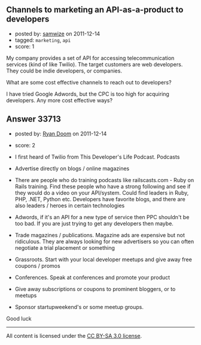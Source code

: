 ## Channels to marketing an API-as-a-product to developers

- posted by: [samwize](https://stackexchange.com/users/-1/8726-samwize) on 2011-12-14
- tagged: `marketing`, `api`
- score: 1

My company provides a set of API for accessing telecommunication services (kind of like Twilio). The target customers are web developers. They could be indie developers, or companies.

What are some cost effective channels to reach out to developers?

I have tried Google Adwords, but the CPC is too high for acquiring developers. Any more cost effective ways?


## Answer 33713

- posted by: [Ryan Doom](https://stackexchange.com/users/-1/5655-ryan-doom) on 2011-12-14
- score: 2


 - I first heard of Twilio from This Developer's Life Podcast.  Podcasts
 - Advertise directly on blogs / online magazines
 - There are people who do training podcasts like railscasts.com - Ruby on Rails training. Find these people who have a strong following and see if they would do a video on your API/system.  Could find leaders in Ruby, PHP, .NET, Python etc. Developers have favorite blogs, and there are also leaders / heroes in certain technologies
 - Adwords, if it's an API for a new type of service then PPC shouldn't be too bad. If you are just trying to get any developers then maybe.
 - Trade magazines / publications. Magazine ads are expensive but not ridiculous. They are always looking for new advertisers so you can often negotiate a trial placement or something
 - Grassroots. Start with your local developer meetups and give away free coupons / promos
 - Conferences. Speak at conferences and promote your product
 - Give away subscriptions or coupons to prominent bloggers, or to meetups
 - Sponsor startupweekend's or some meetup groups.

Good luck



---

All content is licensed under the [CC BY-SA 3.0 license](https://creativecommons.org/licenses/by-sa/3.0/).
